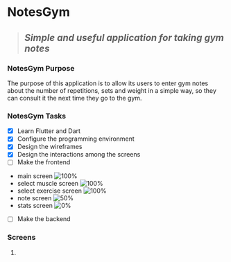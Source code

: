 # **NotesGym**
> ## *Simple and useful application for taking gym notes*
### **NotesGym Purpose**
The purpose of this application is to allow its users to enter gym notes about the number of repetitions, sets and weight in a simple way, so they can consult it the next time they go to the gym.
### **NotesGym Tasks**
- [x] Learn Flutter and Dart
- [x] Configure the programming environment 
- [x] Design the wireframes
- [x] Design the interactions among the screens
- [ ] Make the frontend
- main screen ![100%](https://progress-bar.dev/100)
- select muscle screen ![100%](https://progress-bar.dev/100)
- select exercise screen ![100%](https://progress-bar.dev/100)
- note screen ![50%](https://progress-bar.dev/50)
- stats screen ![0%](https://progress-bar.dev/0)
- [ ] Make the backend
### **Screens**
1. 
